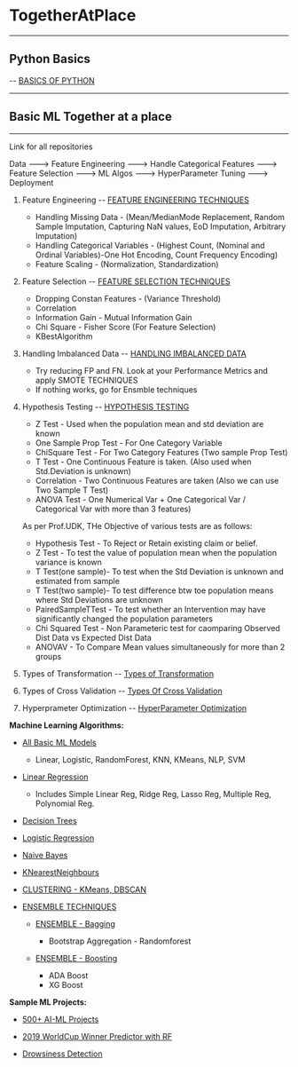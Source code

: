 # TogetherAtPlace
-------------------------------------------------------------------------------------------------------------------------------------------------------------------------------

## Python Basics ## 
-- [BASICS OF PYTHON](https://github.com/yugeshyerraguntla/PythonBasics)

-------------------------------------------------------------------------------------------------------------------------------------------------------------------------------

## Basic ML Together at a place
-------------------------------------------------------------------------------------------------------------------------------------------------------------------------------
Link for all repositories

Data ---> Feature Engineering ---> Handle Categorical Features ---> Feature Selection ---> ML Algos ---> HyperParameter Tuning ---> Deployment


1. Feature Engineering        -- [FEATURE ENGINEERING TECHNIQUES](https://github.com/yugeshyerraguntla/FeatureEngineeringTechniques)
    - Handling Missing Data - (Mean/MedianMode Replacement, Random Sample Imputation, Capturing NaN values, EoD Imputation, Arbitrary Imputation)
    - Handling Categorical Variables - (Highest Count, (Nominal and Ordinal Variables)-One Hot Encoding, Count Frequency Encoding)
    - Feature Scaling - (Normalization, Standardization)


2. Feature Selection          -- [FEATURE SELECTION TECHNIQUES](https://github.com/yugeshyerraguntla/FeatureSelectionTechniques)
    - Dropping Constan Features - (Variance Threshold)
    - Correlation 
    - Information Gain - Mutual Information Gain
    - Chi Square - Fisher Score (For Feature Selection)
    - KBestAlgorithm


3. Handling Imbalanced Data   -- [HANDLING IMBALANCED DATA](https://github.com/yugeshyerraguntla/HandlingImbalancedData)
    - Try reducing FP and FN. Look at your Performance Metrics and apply SMOTE TECHNIQUES
    - If nothing works, go for Ensmble techniques


4. Hypothesis Testing         -- [HYPOTHESIS TESTING](https://github.com/yugeshyerraguntla/HypothesisTesting---T-ChiSquare-Anova)
    - Z Test                    -   Used when the population mean and std deviation are known
    - One Sample Prop Test      -   For One Category Variable
    - ChiSquare Test            -   For Two Category Features (Two sample Prop Test)
    - T Test                    -   One Continuous Feature is taken. (Also used when Std.Deviation is unknown)
    - Correlation               -   Two Continuous Features are taken (Also we can use Two Sample T Test)
    - ANOVA Test                -   One Numerical Var + One Categorical Var / Categorical Var with more than 3 features)

    As per Prof.UDK, THe Objective of various tests are as follows:
     - Hypothesis Test   - To Reject or Retain existing claim or belief.
     - Z Test            - To test the value of population mean when the population variance is known
     - T Test(one sample)- To test when the Std Deviation is unknown and estimated from sample
     - T Test(two sample)- To test difference btw toe population means where Std Deviations are unknown
     - PairedSampleTTest - To test whether an Intervention may have significantly changed the population parameters
     - Chi Squared Test  - Non Parameteric test for caomparing Observed Dist Data vs Expected Dist Data
     - ANOVAV            - To Compare Mean values simultaneously for more than 2 groups
           

5. Types of Transformation    --  [Types of Transformation](https://github.com/yugeshyerraguntla/TypesOfTransformation)

6. Types of Cross Validation  --  [Types Of Cross Validation](https://github.com/yugeshyerraguntla/CrossValidationTypes)

7. Hyperprameter Optimization --  [HyperParameter Optimization](https://github.com/yugeshyerraguntla/HyperParameterOptimization)



**Machine Learning Algorithms:**

- [All Basic ML Models](https://github.com/yugeshyerraguntla/Basic-MachineLearning-Models)
  - Linear, Logistic, RandomForest, KNN, KMeans, NLP, SVM


- [Linear Regression](https://github.com/yugeshyerraguntla/Linear-Regression-Simple-Ridge-Lasso-Multiple-Polynomial)
  - Includes Simple Linear Reg, Ridge Reg, Lasso Reg, Multiple Reg, Polynomial Reg.


- [Decision Trees](https://github.com/yugeshyerraguntla/DecisionTrees)


- [Logistic Regression](https://github.com/yugeshyerraguntla/LogisticRegression)


- [Naive Bayes](https://github.com/yugeshyerraguntla/NaiveBayes)


- [KNearestNeighbours](https://github.com/yugeshyerraguntla/KNearestNeighbours)


- [CLUSTERING - KMeans, DBSCAN](https://github.com/yugeshyerraguntla/Clustering-KMeans-DBSCAN)


- [ENSEMBLE TECHNIQUES](https://github.com/yugeshyerraguntla/EnsembleLearning---Comparing-Various-Models)

  - [ENSEMBLE - Bagging](https://github.com/yugeshyerraguntla/Ensemble-Bagging)
    - Bootstrap Aggregation - Randomforest

  - [ENSEMBLE - Boosting](https://github.com/yugeshyerraguntla/Ensemble-Boosting)
    -  ADA Boost
    -  XG Boost




**Sample ML Projects:**

- [500+ AI-ML Projects](https://github.com/yugeshyerraguntla/500-AI-Machine-learning-Deep-learning-Computer-vision-NLP-Projects-with-code)

- [2019 WorldCup Winner Predictor with RF](https://github.com/yugeshyerraguntla/2019-ICC-WorldCupPredictor_RF)

- [Drowsiness Detection](https://github.com/yugeshyerraguntla/DrowsinessDetection)








